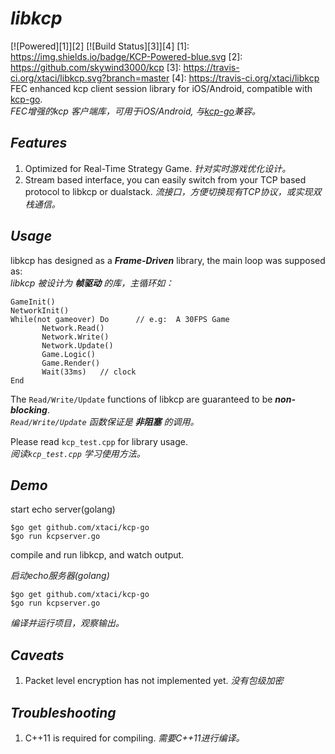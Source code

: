 # ***libkcp***
[![Powered][1]][2] [![Build Status][3]][4]
[1]: https://img.shields.io/badge/KCP-Powered-blue.svg
[2]: https://github.com/skywind3000/kcp
[3]: https://travis-ci.org/xtaci/libkcp.svg?branch=master
[4]: https://travis-ci.org/xtaci/libkcp
FEC enhanced kcp client session library for iOS/Android, compatible with [kcp-go](https://github.com/xtaci/kcp-go).    
*FEC增强的kcp 客户端库，可用于iOS/Android, 与[kcp-go](https://github.com/xtaci/kcp-go)兼容。*    

## ***Features***
1. Optimized for Real-Time Strategy Game.    *针对实时游戏优化设计。*
2. Stream based interface, you can easily switch from your TCP based protocol to libkcp or dualstack.   *流接口，方便切换现有TCP协议，或实现双栈通信。*

## ***Usage***
libkcp has designed as a ***Frame-Driven*** library, the main loop was supposed as:       
*libkcp 被设计为* ***帧驱动*** *的库，主循环如：*     
```
GameInit()
NetworkInit()
While(not gameover) Do      // e.g:  A 30FPS Game
       Network.Read()
       Network.Write()
       Network.Update()
       Game.Logic()
       Game.Render()
       Wait(33ms)   // clock
End
```

The ```Read/Write/Update``` functions of libkcp are guaranteed to be ***non-blocking***.       
*```Read/Write/Update``` 函数保证是* ***非阻塞*** *的调用。*       

Please read ```kcp_test.cpp``` for library usage.        
*阅读```kcp_test.cpp``` 学习使用方法。*   

## ***Demo***
start echo server(golang)       
```
$go get github.com/xtaci/kcp-go
$go run kcpserver.go
```   
compile and run libkcp, and watch output.      

*启动echo服务器(golang)*       
```
$go get github.com/xtaci/kcp-go
$go run kcpserver.go
```   
*编译并运行项目，观察输出。*        

## ***Caveats***
1. Packet level encryption has not implemented yet. *没有包级加密*
   
## ***Troubleshooting***
1. C++11 is required for compiling.    *需要C++11进行编译。*       
